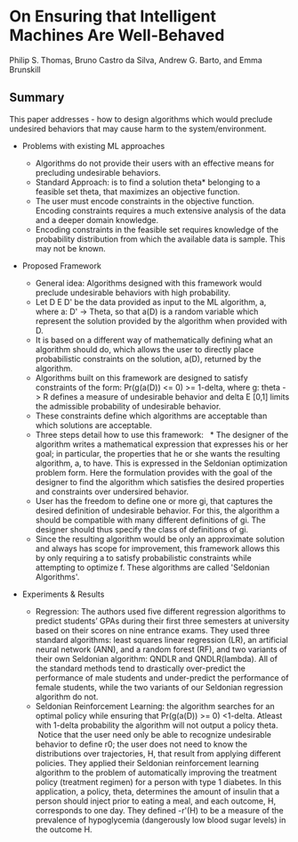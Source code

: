 # On Ensuring that Intelligent Machines Are Well-Behaved

Philip S. Thomas, Bruno Castro da Silva, Andrew G. Barto, and Emma Brunskill


## Summary

This paper addresses - how to design algorithms which would preclude undesired behaviors that may cause harm to the system/environment.

- Problems with existing ML approaches
  * Algorithms do not provide their users with an effective means for precluding undesirable behaviors.
  * Standard Approach: is to find a solution theta* belonging to a feasible set theta, that maximizes an objective function. 
  * The user must encode constraints in the objective function. Encoding constraints requires a much extensive analysis of the data and a deeper domain knowledge.
  * Encoding constraints in the feasible set requires knowledge of the probability distribution from which the available data is sample. This may not be known.
  
- Proposed Framework
  - General idea: Algorithms designed with this framework would preclude undesirable behaviors with high probability.
  - Let D E D' be the data provided as input to the ML algorithm, a, where a: D' -> Theta, so that a(D) is a random variable which represent the solution provided by the algorithm when provided with D.
  - It is based on a different way of mathematically defining what an algorithm should do, which allows the user to directly place probabilistic constraints on the solution, a(D), returned by the algorithm.
  - Algorithms built on this framework  are designed to satisfy constraints of the form: Pr(g(a(D)) <= 0) >= 1-delta, where g: theta -> R defines a measure of undesirable behavior and delta E [0,1] limits the admissible probability of undesirable behavior.
  - These constraints define which algorithms are acceptable than which solutions are acceptable. 
  - Three steps detail how to use this framework:
   *  The designer of the algorithm writes a mathematical expression that expresses his or her goal; in particular, the properties that he or she wants the resulting algorithm, a, to have. This is expressed in the Seldonian optimization problem form. Here the formulation provides with the goal of the designer to find the algorithm which satisfies the desired properties and constraints over undersired behavior.
   * User has the freedom to define one or more gi, that captures the desired definition of undesirable behavior. For this, the algorithm a should be compatible with many different definitions of gi. The designer should thus specify the class of definitions of gi.
   * Since the resulting algorithm would be only an approximate solution and always has scope for improvement, this framework allows this by only requiring a to satisfy probabilistic constraints while attempting to optimize f. These algorithms are called 'Seldonian Algorithms'.
   
- Experiments & Results
  * Regression: The authors used five different regression algorithms to predict students’ GPAs during their first three semesters at university based on their scores on nine entrance exams. They used three standard algorithms: least squares linear regression (LR), an artificial neural network (ANN), and a random forest (RF), and two variants of their own Seldonian algorithm: QNDLR and QNDLR(lambda). All of the standard methods tend to drastically over-predict the performance of male students and under-predict the performance of female students, while the two variants of our Seldonian regression algorithm do not.
  * Seldonian Reinforcement Learning: the algorithm searches for an optimal policy while ensuring that Pr(g(a(D)) >= 0) <1-delta. Atleast with 1-delta probability the algorithm will not output a policy theta.  Notice that the user need only be able to recognize undesirable behavior to define r0; the user does not need to know the distributions over trajectories, H, that result from applying different policies. 
  They applied their Seldonian reinforcement learning algorithm to the problem of automatically improving the treatment policy (treatment regimen) for a person with type 1 diabetes. In this application, a policy, theta, determines the amount of insulin that a person should inject prior to eating a meal, and each outcome, H, corresponds to one day. They defined  -r'(H) to be a measure of the prevalence of hypoglycemia (dangerously low blood sugar levels) in the outcome H.
